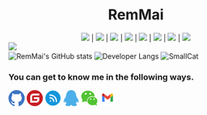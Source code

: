 <h1 align="center">RemMai</h1>
<div align=center>
<img src="https://img.shields.io/badge/DotNet-512bd4?logo=.NET&style=for-the-badge&logoColor=ffffff" /> 
| <img src="https://img.shields.io/badge/MariaDB-1F305F?logo=MariaDB Foundation&style=for-the-badge&logoColor=ffffff" /> 
| <img src="https://img.shields.io/badge/Vue-4FC08D?logo=Vue.js&style=for-the-badge&logoColor=ffffff" />
| <img src="https://img.shields.io/badge/Tailwindcss-06B6D4?logo=Tailwind CSS&style=for-the-badge&logoColor=ffffff" />
| <img src="https://img.shields.io/badge/Docker-2496ED?logo=Docker&style=for-the-badge&logoColor=ffffff" />
| <img src="https://img.shields.io/badge/JavaScript-F7DF1E?logo=JavaScript&style=for-the-badge&logoColor=ffffff" />
| <img src="https://img.shields.io/badge/Rust-000000?logo=Rust&style=for-the-badge&logoColor=ffffff" />
| <img src="https://img.shields.io/badge/Tauri-FFC131?logo=Tauri&style=for-the-badge&logoColor=ffffff" />
</div>

<div align="left" >
<img src="https://readme-typing-svg.herokuapp.com?font=Fira+Code&pause=1000&width=435&lines=%F0%9F%A5%B0Hi%2CI'm+RemMai.;Nice+to+meet+you.%E2%98%83%EF%B8%8F" />
</div>
<img  height="180" src="https://github-readme-stats.vercel.app/api?username=remmai&theme=cobalt&bg_color=fff&text_color=91bef0&icon_color=91bef0&border_radius=8&show_icons=true&include_all_commits=true&hide_title=true&hide_border=true" title="RemMai's GitHub stats" />

<img  width="500" src="https://github-readme-stats.vercel.app/api/top-langs/?username=remmai&layout=compact&langs_count=4&hide=EJS&exclude_repo=remmai.github.io,cdn&custom_title=I%27m%20a%20CSharp%20developer&theme=cobalt&bg_color=fff&text_color=91bef0&border_radius=8&hide_border=true" title='Developer Langs' />

<img  width="500" src="https://github-readme-stats.vercel.app/api/pin/?username=remmai&repo=smallcat&theme=cobalt&bg_color=fff&text_color=91bef0&border_radius=8&hide_border=true&layout=compact" title='SmallCat' />


### You can get to know me in the following ways.
[![Github](./assets/github.png)](https://www.github.com/remmai) 
[![Gitee](./assets/gitee.png)](https://gitee.com/remmai)
[![Cnblogs](./assets/cnblogs.png)](https://www.cnblogs.com/remmai)
![2464233121](./assets/qq.png)
![remmaicool](./assets/wechat.png)
![remcoolmai@gmail.com](./assets/gmail.png)

